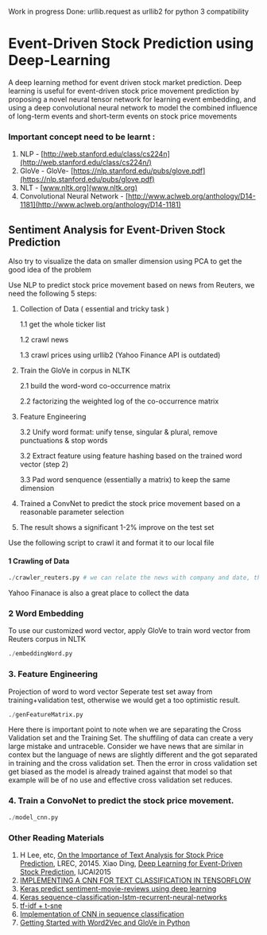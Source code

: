 Work in progress
Done:
urllib.request  as urllib2 for python 3 compatibility

# Event-Driven Stock Prediction using Deep-Learning
A deep learning method for event driven stock market prediction.  Deep learning is useful for event-driven stock price movement prediction by proposing a novel neural tensor network for learning event embedding, and using a deep convolutional neural network to model the combined influence of long-term events and short-term events on stock price movements

### Important concept need to be learnt : 
1. NLP - [http://web.stanford.edu/class/cs224n](http://web.stanford.edu/class/cs224n/)
2. GloVe - GloVe- [https://nlp.stanford.edu/pubs/glove.pdf](https://nlp.stanford.edu/pubs/glove.pdf)
3. NLT - [www.nltk.org](www.nltk.org)
4. Convolutional Neural Network - [http://www.aclweb.org/anthology/D14-1181](http://www.aclweb.org/anthology/D14-1181)


## Sentiment Analysis for Event-Driven Stock Prediction

Also try to visualize the data on smaller dimension using PCA to get the good idea of the problem

Use NLP to predict stock price movement based on news from Reuters, we need the following 5 steps:


1. Collection of Data ( essential and tricky task ) 

    1.1 get the whole ticker list

    1.2 crawl news 
    
    1.3 crawl prices using urllib2 (Yahoo Finance API is outdated)

2. Train the GloVe in corpus in NLTK

    2.1 build the word-word co-occurrence matrix
  
    2.2 factorizing the weighted log of the co-occurrence matrix
  
3. Feature Engineering
  
    3.2 Unify word format: unify tense, singular & plural, remove punctuations & stop words
  
    3.2 Extract feature using feature hashing based on the trained word vector (step 2)
  
    3.3 Pad word senquence (essentially a matrix) to keep the same dimension
  
4. Trained a ConvNet to predict the stock price movement based on a reasonable parameter selection
5. The result shows a significant 1-2% improve on the test set

Use the following script to crawl it and format it to our local file

#### 1 Crawling of Data

```python
./crawler_reuters.py # we can relate the news with company and date, this is more precise than Bloomberg News
```

Yahoo Finanace is also a great place to collect the data  

### 2 Word Embedding
To use our customized word vector, apply GloVe to train word vector from Reuters corpus in NLTK

```python
./embeddingWord.py
```
### 3. Feature Engineering

Projection of word to word vector
Seperate test set away from training+validation test, otherwise we would get a too optimistic result.

```python
./genFeatureMatrix.py
```
Here there is important point to note when we are separating the Cross Validation set and the Training Set. The shuffiling of data can create a very large mistake and untraceble. Consider we have news that are similar in contex but the language of news are slightly different and the got separated in training and the cross validation set. Then the error in cross validation set get biased as the model is already trained against that model so that example will be of no use and effective cross validation set reduces.

### 4. Train a ConvoNet to predict the stock price movement. 
```python
./model_cnn.py
```

### Other Reading Materials
1. H Lee, etc, [On the Importance of Text Analysis for Stock Price Prediction](http://nlp.stanford.edu/pubs/lrec2014-stock.pdf), LREC, 20145. Xiao Ding, [Deep Learning for Event-Driven Stock Prediction](http://ijcai.org/Proceedings/15/Papers/329.pdf), IJCAI2015
2. [IMPLEMENTING A CNN FOR TEXT CLASSIFICATION IN TENSORFLOW](http://www.wildml.com/2015/12/implementing-a-cnn-for-text-classification-in-tensorflow/)
3. [Keras predict sentiment-movie-reviews using deep learning](http://machinelearningmastery.com/predict-sentiment-movie-reviews-using-deep-learning/)
4. [Keras sequence-classification-lstm-recurrent-neural-networks](http://machinelearningmastery.com/sequence-classification-lstm-recurrent-neural-networks-python-keras/)
5. [tf-idf + t-sne](https://github.com/lazyprogrammer/machine_learning_examples/blob/master/nlp_class2/tfidf_tsne.py)
6. [Implementation of CNN in sequence classification](https://github.com/dennybritz/cnn-text-classification-tf)
7. [Getting Started with Word2Vec and GloVe in Python](http://textminingonline.com/getting-started-with-word2vec-and-glove-in-python)

